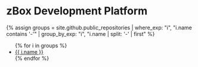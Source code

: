# zBox Development Platform

{% assign groups = site.github.public_repositories | where_exp: "i", "i.name contains '-'" | group_by_exp: "i", "i.name | split: '-' | first" %}

<ul>
{% for i in groups %}
  <li><a href="/{{ i.name }}/">{{ i.name }}</a></li>
{% endfor %}
</ul>

